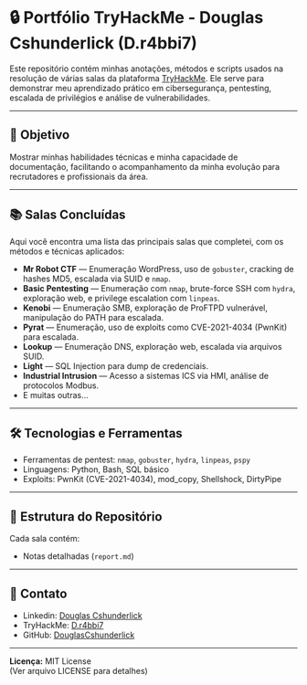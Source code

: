 # 🔒 Portfólio TryHackMe - Douglas Cshunderlick (D.r4bbi7)

Este repositório contém minhas anotações, métodos e scripts usados na resolução de várias salas da plataforma [TryHackMe](https://tryhackme.com/p/D.r4bbi7). Ele serve para demonstrar meu aprendizado prático em cibersegurança, pentesting, escalada de privilégios e análise de vulnerabilidades.

---

## 🚀 Objetivo

Mostrar minhas habilidades técnicas e minha capacidade de documentação, facilitando o acompanhamento da minha evolução para recrutadores e profissionais da área.

---

## 📚 Salas Concluídas

Aqui você encontra uma lista das principais salas que completei, com os métodos e técnicas aplicados:

- **Mr Robot CTF** — Enumeração WordPress, uso de `gobuster`, cracking de hashes MD5, escalada via SUID e `nmap`.
- **Basic Pentesting** — Enumeração com `nmap`, brute-force SSH com `hydra`, exploração web, e privilege escalation com `linpeas`.
- **Kenobi** — Enumeração SMB, exploração de ProFTPD vulnerável, manipulação do PATH para escalada.
- **Pyrat** — Enumeração, uso de exploits como CVE-2021-4034 (PwnKit) para escalada.
- **Lookup** — Enumeração DNS, exploração web, escalada via arquivos SUID.
- **Light** — SQL Injection para dump de credenciais.
- **Industrial Intrusion** — Acesso a sistemas ICS via HMI, análise de protocolos Modbus.
- E muitas outras...

---

## 🛠 Tecnologias e Ferramentas

- Ferramentas de pentest: `nmap`, `gobuster`, `hydra`, `linpeas`, `pspy`
- Linguagens: Python, Bash, SQL básico
- Exploits: PwnKit (CVE-2021-4034), mod_copy, Shellshock, DirtyPipe

---

## 📁 Estrutura do Repositório

Cada sala contém:
- Notas detalhadas (`report.md`)

---

## 📢 Contato

- Linkedin: [Douglas Cshunderlick](https://www.linkedin.com/in/douglas-cshunderlick/)
- TryHackMe: [D.r4bbi7](https://tryhackme.com/p/D.r4bbi7)
- GitHub: [DouglasCshunderlick](https://github.com/Cshunderlick)

---

**Licença:** MIT License  
(Ver arquivo LICENSE para detalhes)
